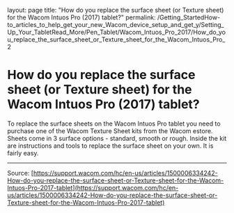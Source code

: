 layout: page
title: "How do you replace the surface sheet (or Texture sheet) for the Wacom Intuos Pro (2017) tablet?"
permalink: /Getting_StartedHow-to_articles_to_help_get_your_new_Wacom_device_setup_and_get_y/Setting_Up_Your_TabletRead_More/Pen_Tablet/Wacom_Intuos_Pro_2017/How_do_you_replace_the_surface_sheet_or_Texture_sheet_for_the_Wacom_Intuos_Pro_2

# How do you replace the surface sheet (or Texture sheet) for the Wacom Intuos Pro (2017) tablet?

To replace the surface sheets on the Wacom Intuos Pro tablet you need to purchase one of the Wacom Texture Sheet kits from the Wacom estore. Sheets come in 3 surface options - standard, smooth or rough. Inside the kit are instructions and tools to replace the surface sheet on your own. It is fairly easy.

---
Source: [https://support.wacom.com/hc/en-us/articles/1500006334242-How-do-you-replace-the-surface-sheet-or-Texture-sheet-for-the-Wacom-Intuos-Pro-2017-tablet](https://support.wacom.com/hc/en-us/articles/1500006334242-How-do-you-replace-the-surface-sheet-or-Texture-sheet-for-the-Wacom-Intuos-Pro-2017-tablet)
